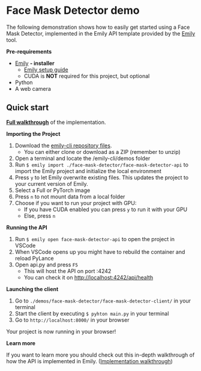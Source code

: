 # Face Mask Detector demo

The following demonstration shows how to easily get started using a Face Mask Detector, implemented in the Emily API template provided by the [Emily](http://ambolt.io/emily) tool.

**Pre-requirements**
- [Emily](https://ambolt.io/emily-ai/) **- installer**
	- [Emily setup guide](https://github.com/amboltio/emily-cli/)
	- CUDA is **NOT** required for this project, but optional
- Python
- A web camera

## Quick start 
[**Full walkthrough**](https://github.com/amboltio/emily-cli/wiki/Face-mask-detection) of the implementation.

**Importing the Project**

1. Download the [emily-cli repository files](https://github.com/amboltio/emily-cli).
	* You can either clone or download as a ZIP (remember to unzip)
2. Open a terminal and locate the /emily-cli/demos folder
3. Run ```$ emily import ./face-mask-detector/face-mask-detector-api``` to import the Emily project and initialize the local environment
4. Press `y` to let Emily overwrite existing files. This updates the project to your current version of Emily.
5. Select a Full or PyTorch image
6. Press `n` to not mount data from a local folder
7. Choose if you want to run your project with GPU:
	* If you have CUDA enabled you can press `y` to run it with your GPU
	* Else, press `n`

**Running the API**

1. Run `$ emily open face-mask-detector-api` to open the project in VSCode
2. When VSCode opens up you might have to rebuild the container and reload PyLance 
3. Open api.py and press `F5`
	* This will host the API on port :4242
	* You can check it on [http://localhost:4242/api/health](http://localhost:4242/api/health)

**Launching the client**

1. Go to `./demos/face-mask-detector/face-mask-detector-client/` in your terminal
2. Start the client by executing `$ pyhton main.py` in your terminal
3. Go to `http://localhost:8000/` in your browser

Your project is now running in your browser!

**Learn more** 

If you want to learn more you should check out this in-depth walkthrough of how the API is implemented in Emily.
([Implementation walkthrough](https://github.com/amboltio/emily-cli/wiki/Face-mask-detection))
